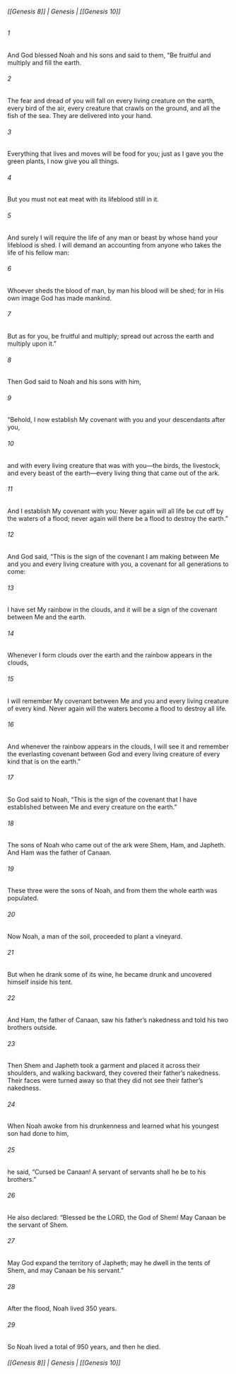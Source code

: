 ###### [[Genesis 8]] | Genesis | [[Genesis 10]]

###### 1
And God blessed Noah and his sons and said to them, “Be fruitful and multiply and fill the earth.
###### 2
The fear and dread of you will fall on every living creature on the earth, every bird of the air, every creature that crawls on the ground, and all the fish of the sea. They are delivered into your hand.
###### 3
Everything that lives and moves will be food for you; just as I gave you the green plants, I now give you all things.
###### 4
But you must not eat meat with its lifeblood still in it.
###### 5
And surely I will require the life of any man or beast by whose hand your lifeblood is shed. I will demand an accounting from anyone who takes the life of his fellow man:
###### 6
Whoever sheds the blood of man, by man his blood will be shed; for in His own image God has made mankind.
###### 7
But as for you, be fruitful and multiply; spread out across the earth and multiply upon it.”
###### 8
Then God said to Noah and his sons with him,
###### 9
“Behold, I now establish My covenant with you and your descendants after you,
###### 10
and with every living creature that was with you—the birds, the livestock, and every beast of the earth—every living thing that came out of the ark.
###### 11
And I establish My covenant with you: Never again will all life be cut off by the waters of a flood; never again will there be a flood to destroy the earth.”
###### 12
And God said, “This is the sign of the covenant I am making between Me and you and every living creature with you, a covenant for all generations to come:
###### 13
I have set My rainbow in the clouds, and it will be a sign of the covenant between Me and the earth.
###### 14
Whenever I form clouds over the earth and the rainbow appears in the clouds,
###### 15
I will remember My covenant between Me and you and every living creature of every kind. Never again will the waters become a flood to destroy all life.
###### 16
And whenever the rainbow appears in the clouds, I will see it and remember the everlasting covenant between God and every living creature of every kind that is on the earth.”
###### 17
So God said to Noah, “This is the sign of the covenant that I have established between Me and every creature on the earth.”
###### 18
The sons of Noah who came out of the ark were Shem, Ham, and Japheth. And Ham was the father of Canaan.
###### 19
These three were the sons of Noah, and from them the whole earth was populated.
###### 20
Now Noah, a man of the soil, proceeded to plant a vineyard.
###### 21
But when he drank some of its wine, he became drunk and uncovered himself inside his tent.
###### 22
And Ham, the father of Canaan, saw his father’s nakedness and told his two brothers outside.
###### 23
Then Shem and Japheth took a garment and placed it across their shoulders, and walking backward, they covered their father’s nakedness. Their faces were turned away so that they did not see their father’s nakedness.
###### 24
When Noah awoke from his drunkenness and learned what his youngest son had done to him,
###### 25
he said, “Cursed be Canaan! A servant of servants shall he be to his brothers.”
###### 26
He also declared: “Blessed be the LORD, the God of Shem! May Canaan be the servant of Shem.
###### 27
May God expand the territory of Japheth; may he dwell in the tents of Shem, and may Canaan be his servant.”
###### 28
After the flood, Noah lived 350 years.
###### 29
So Noah lived a total of 950 years, and then he died.

###### [[Genesis 8]] | Genesis | [[Genesis 10]]
